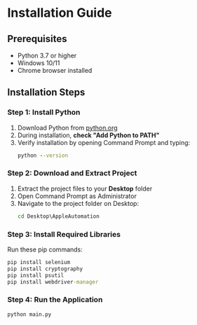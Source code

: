 # Installation Guide

## Prerequisites

- Python 3.7 or higher
- Windows 10/11
- Chrome browser installed

## Installation Steps

### Step 1: Install Python

1. Download Python from [python.org](https://www.python.org/downloads/)
2. During installation, **check "Add Python to PATH"**
3. Verify installation by opening Command Prompt and typing:
   ```cmd
   python --version
   ```

### Step 2: Download and Extract Project

1. Extract the project files to your **Desktop** folder
2. Open Command Prompt as Administrator
3. Navigate to the project folder on Desktop:
   ```cmd
   cd Desktop\AppleAutomation
   ```

### Step 3: Install Required Libraries

Run these pip commands:

```cmd
pip install selenium
pip install cryptography
pip install psutil
pip install webdriver-manager
```

### Step 4: Run the Application

```cmd
python main.py
```